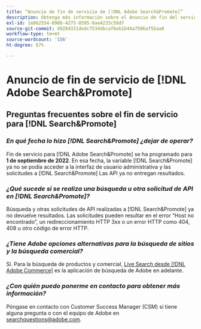 ```yaml
---
title: “Anuncio de fin de servicio de [!DNL Adobe Search&Promote]”
description: Obtenga más información sobre el Anuncio de fin del servicio de  [!DNL Adobe Search&Promote] .
exl-id: 1e062554-090b-4275-8595-8ae4233c58d7
source-git-commit: d9284331dedc7534dbcaf6eb1b44a7506af5baa0
workflow-type: tm+mt
source-wordcount: '156'
ht-degree: 67%

---
```


# Anuncio de fin de servicio de [!DNL Adobe Search&Promote]

## Preguntas frecuentes sobre el fin de servicio para [!DNL Search&Promote]

### **_En qué fecha lo hizo [!DNL Search&Promote] ¿dejar de operar?_**

Fin de servicio para [!DNL Adobe Search&Promote] se ha programado para **1 de septiembre de 2022**. En esa fecha, la variable [!DNL Search&Promote] ya no se podía acceder a la interfaz de usuario administrativa y las solicitudes a [!DNL Search&Promote] Las API ya no entregan resultados.

### **_¿Qué sucede si se realiza una búsqueda u otra solicitud de API en [!DNL Search&Promote]?_**

Búsqueda y otras solicitudes de API realizadas a [!DNL Search&Promote] ya no devuelve resultados. Las solicitudes pueden resultar en el error “Host no encontrado”, un redireccionamiento HTTP 3xx o un error HTTP como 404, 408 u otro código de error HTTP.

### **_¿Tiene Adobe opciones alternativas para la búsqueda de sitios y la búsqueda comercial?_**

Sí. Para la búsqueda de productos y comercial, [Live Search desde [!DNL Adobe Commerce]](https://experienceleague.adobe.com/docs/commerce-merchant-services/live-search/guide-overview.html?lang=en) es la aplicación de búsqueda de Adobe en adelante.

<!-- ### **_Can Adobe recommend any frameworks or platforms that offer features similar to Search&Promote?_**

  Yes. If the Search&Promote feature is critical to your marketing strategy, consider the many open-source frameworks that exist to power search, including [Apache Solr](https://solr.apache.org/) and [Elastic Free and Open](https://www.elastic.co/about/free-and-open).  

  Also, both [AWS](https://aws.amazon.com/cloudsearch/) and [Microsoft&reg; Azure](https://azure.microsoft.com/en-us/services/search/) provide cloud-native search capabilities on their respective cloud platforms. You can integrate both options into Adobe Experience Manager Sites to power site search and more. -->

### **_¿Con quién puedo ponerme en contacto para obtener más información?_**

Póngase en contacto con Customer Success Manager (CSM) si tiene alguna pregunta o con el equipo de Adobe en [searchquestions@adobe.com](mailto:searchquestions@adobe.com).
